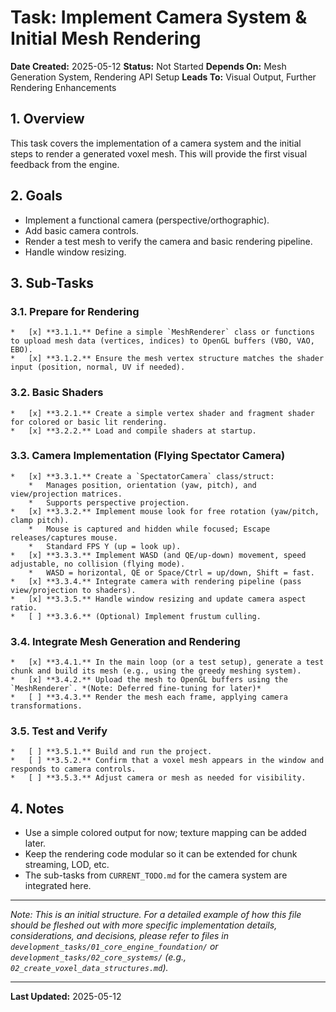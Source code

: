 # Task: Implement Camera System & Initial Mesh Rendering

**Date Created:** 2025-05-12
**Status:** Not Started
**Depends On:** Mesh Generation System, Rendering API Setup
**Leads To:** Visual Output, Further Rendering Enhancements

## 1. Overview
This task covers the implementation of a camera system and the initial steps to render a generated voxel mesh. This will provide the first visual feedback from the engine.

## 2. Goals
*   Implement a functional camera (perspective/orthographic).
*   Add basic camera controls.
*   Render a test mesh to verify the camera and basic rendering pipeline.
*   Handle window resizing.

## 3. Sub-Tasks

### 3.1. Prepare for Rendering
    *   [x] **3.1.1.** Define a simple `MeshRenderer` class or functions to upload mesh data (vertices, indices) to OpenGL buffers (VBO, VAO, EBO).
    *   [x] **3.1.2.** Ensure the mesh vertex structure matches the shader input (position, normal, UV if needed).

### 3.2. Basic Shaders
    *   [x] **3.2.1.** Create a simple vertex shader and fragment shader for colored or basic lit rendering.
    *   [x] **3.2.2.** Load and compile shaders at startup.

### 3.3. Camera Implementation (Flying Spectator Camera)
    *   [x] **3.3.1.** Create a `SpectatorCamera` class/struct:
        *   Manages position, orientation (yaw, pitch), and view/projection matrices.
        *   Supports perspective projection.
    *   [x] **3.3.2.** Implement mouse look for free rotation (yaw/pitch, clamp pitch).
        *   Mouse is captured and hidden while focused; Escape releases/captures mouse.
        *   Standard FPS Y (up = look up).
    *   [x] **3.3.3.** Implement WASD (and QE/up-down) movement, speed adjustable, no collision (flying mode).
        *   WASD = horizontal, QE or Space/Ctrl = up/down, Shift = fast.
    *   [x] **3.3.4.** Integrate camera with rendering pipeline (pass view/projection to shaders).
    *   [x] **3.3.5.** Handle window resizing and update camera aspect ratio.
    *   [ ] **3.3.6.** (Optional) Implement frustum culling.

### 3.4. Integrate Mesh Generation and Rendering
    *   [x] **3.4.1.** In the main loop (or a test setup), generate a test chunk and build its mesh (e.g., using the greedy meshing system).
    *   [x] **3.4.2.** Upload the mesh to OpenGL buffers using the `MeshRenderer`. *(Note: Deferred fine-tuning for later)*
    *   [ ] **3.4.3.** Render the mesh each frame, applying camera transformations.

### 3.5. Test and Verify
    *   [ ] **3.5.1.** Build and run the project.
    *   [ ] **3.5.2.** Confirm that a voxel mesh appears in the window and responds to camera controls.
    *   [ ] **3.5.3.** Adjust camera or mesh as needed for visibility.

## 4. Notes
*   Use a simple colored output for now; texture mapping can be added later.
*   Keep the rendering code modular so it can be extended for chunk streaming, LOD, etc.
*   The sub-tasks from `CURRENT_TODO.md` for the camera system are integrated here.

---
*Note: This is an initial structure. For a detailed example of how this file should be fleshed out with more specific implementation details, considerations, and decisions, please refer to files in `development_tasks/01_core_engine_foundation/` or `development_tasks/02_core_systems/` (e.g., `02_create_voxel_data_structures.md`).*

---
**Last Updated:** 2025-05-12
